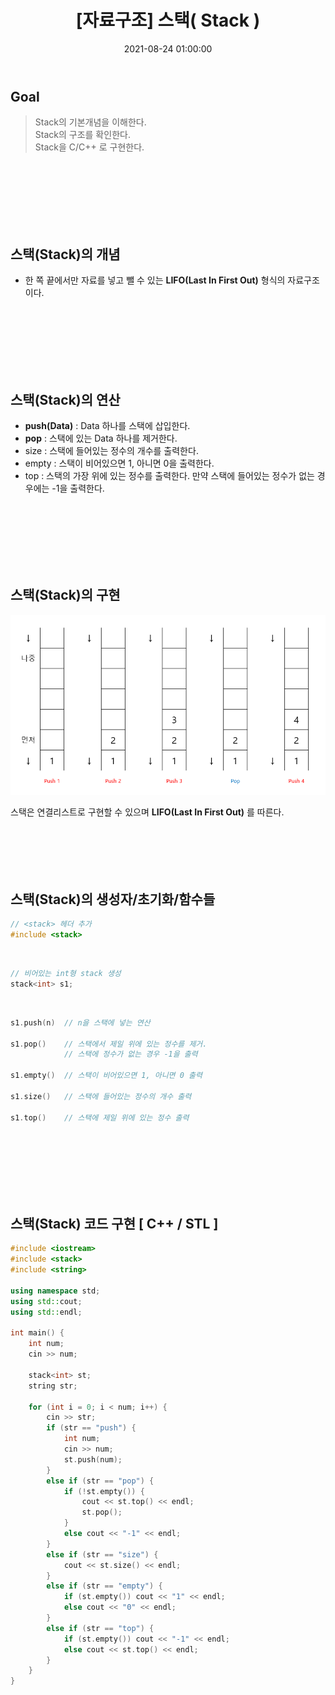﻿---
title: "[자료구조] 스택( Stack ) "
date: 2021-08-24 01:00:00
categories:
- 자료구조
tags:
- 자료구조
---

## Goal

> Stack의 기본개념을 이해한다.   
> Stack의 구조를 확인한다.   
> Stack을 C/C++ 로 구현한다.  

<br><br><br><br><br><br>

## 스택(Stack)의 개념
- 한 쪽 끝에서만 자료를 넣고 뺄 수 있는 **LIFO(Last In First Out)** 형식의 자료구조이다.

<br><br><br><br><br><br>

## 스택(Stack)의 연산
- **push(Data)** : Data 하나를 스택에 삽입한다.
- **pop** : 스택에 있는 Data 하나를 제거한다.
- size : 스택에 들어있는 정수의 개수를 출력한다.
- empty : 스택이 비어있으면 1, 아니면 0을 출력한다.
- top : 스택의 가장 위에 있는 정수를 출력한다. 만약 스택에 들어있는 정수가 없는 경우에는 -1을 출력한다.

<br><br><br><br><br><br>

## 스택(Stack)의 구현
![enter image description here](https://github.com/idkim97/idkim97.github.io/blob/master/img/stack.png?raw=true)

스택은 연결리스트로 구현할 수 있으며 **LIFO(Last In First Out)** 를 따른다.
<br><br><br><br><br><br>


## 스택(Stack)의 생성자/초기화/함수들
```c++
// <stack> 헤더 추가
#include <stack>
```
<br>

```c++
// 비어있는 int형 stack 생성
stack<int> s1;
```
<br>

```c++
s1.push(n)	// n을 스택에 넣는 연산

s1.pop()	// 스택에서 제일 위에 있는 정수를 제거.
			// 스택에 정수가 없는 경우 -1을 출력
			
s1.empty()	// 스택이 비어있으면 1, 아니면 0 출력

s1.size()	// 스택에 들어있는 정수의 개수 출력

s1.top()	// 스택에 제일 위에 있는 정수 출력
```
<br><br><br><br><br><br>


## 스택(Stack) 코드 구현 [ C++ / STL ]
```c++
#include <iostream>
#include <stack>
#include <string>

using namespace std;
using std::cout;
using std::endl;

int main() { 
	int num;
	cin >> num;

	stack<int> st;
	string str;

	for (int i = 0; i < num; i++) {
		cin >> str;
		if (str == "push") {
			int num;
			cin >> num;
			st.push(num);
		}
		else if (str == "pop") {
			if (!st.empty()) {
				cout << st.top() << endl;
				st.pop();
			}
			else cout << "-1" << endl;
		}
		else if (str == "size") {
			cout << st.size() << endl;
		}
		else if (str == "empty") {
			if (st.empty()) cout << "1" << endl;
			else cout << "0" << endl;
		}
		else if (str == "top") {
			if (st.empty()) cout << "-1" << endl;
			else cout << st.top() << endl;
		}
	}
}
```

